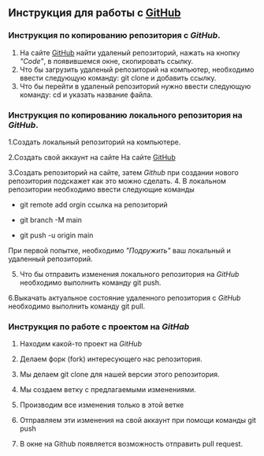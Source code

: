 ## Инструкция для работы с [GitHub](https://github.com/)

### Инструкция по копированию репозитория с *GitHub*.

1. На сайте [GitHub](https://github.com/) найти удаленый репозиторий, нажать на кнопку *"Code"*, в появившемся окне, скопировать ссылку.
2. Что бы загрузить удаленый репозиторий на компьютер, необходимо ввести следующую команду: git clone и добавить ссылку.
3. Что бы перейти в удаленый репозиторий нужно ввести следующую команду: cd и указать название файла.

### Инструкция по копированию локального репозитория на *GitHub*.

1.Создать локальный репозиторий на компьютере.

2.Создать свой аккаунт на сайте На сайте [GitHub](https://github.com/) 

3.Создать репозиторий на сайте, затем *Github*  при создании нового репозитория подскажет как это можно сделать. 
4. В локальном репозитории необходимо ввести следующие команды

* git remote add orgin ссылка на репозиторий

* git branch -M main

* git push -u origin main

При первой попытке, необходимо *"Подружить"* ваш локальный и удаленный репозиторий. 
 
5. Что бы отправить изменения локального репозитория на *GitHub* необходимо выполнить команду git push.

6.Выкачать актуальное состояние удаленного репозитория с *GitHub* необходимо выполнить команду git pull.

### Инструкция по работе с проектом на *GitHab*

1. Находим какой-то проект на *GitHub*

2. Делаем форк (fork) интересующего нас репозитория.
3. Мы делаем git clone для нашей версии этого репозитория.
4. Мы создаем ветку с предлагаемыми изменениями.
5. Производим все изменения только в этой ветке
6. Отправляем эти изменения на свой аккаунт при помощи команды git push
7. В окне на Github появляется возможность отправить pull request.